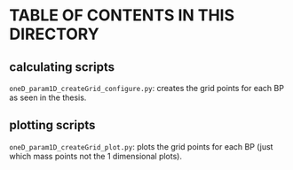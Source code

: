 
# TABLE OF CONTENTS IN THIS DIRECTORY

## calculating scripts

`oneD_param1D_createGrid_configure.py`: creates the grid points for each BP as seen
in the thesis.

## plotting scripts

`oneD_param1D_createGrid_plot.py`: plots the grid points for each BP (just which
mass points not the 1 dimensional plots).
